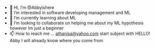 - 👋 Hi, I’m @Abbyishere
- 👀 I’m interested in software developing management and ML
- 🌱 I’m currently learning about ML 
- 💞️ I’m looking to collaborate on helping me about my ML hypothesis however Im just a beginner 
- 📫 How to reach me ... athanisa@yahoo.com start subject with HELLO! Abby I will already know where you come from

<!---
Abbyishere/Abbyishere is a ✨ special ✨ repository because its `README.md` (this file) appears on your GitHub profile.
You can click the Preview link to take a look at your changes.
--->
